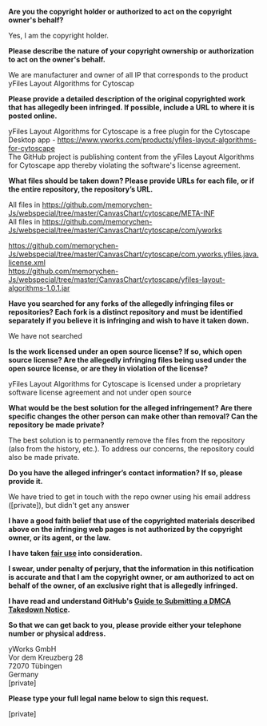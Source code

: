 **Are you the copyright holder or authorized to act on the copyright owner's behalf?**  
  
Yes, I am the copyright holder.  
  
**Please describe the nature of your copyright ownership or authorization to act on the owner's behalf.**  
  
We are manufacturer and owner of all IP that corresponds to the product yFiles Layout Algorithms for Cytoscap  
  
**Please provide a detailed description of the original copyrighted work that has allegedly been infringed. If possible, include a URL to where it is posted online.**  
  
yFiles Layout Algorithms for Cytoscape is a free plugin for the Cytoscape Desktop app - https://www.yworks.com/products/yfiles-layout-algorithms-for-cytoscape  
The GitHub project is publishing content from the yFiles Layout Algorithms for Cytoscape app thereby violating the software's license agreement.  
  
**What files should be taken down? Please provide URLs for each file, or if the entire repository, the repository’s URL.**  
  
All files in https://github.com/memorychen-Js/webspecial/tree/master/CanvasChart/cytoscape/META-INF  
All files in https://github.com/memorychen-Js/webspecial/tree/master/CanvasChart/cytoscape/com/yworks  
  
https://github.com/memorychen-Js/webspecial/tree/master/CanvasChart/cytoscape/com.yworks.yfiles.java.license.xml  
https://github.com/memorychen-Js/webspecial/tree/master/CanvasChart/cytoscape/yfiles-layout-algorithms-1.0.1.jar  
  
**Have you searched for any forks of the allegedly infringing files or repositories? Each fork is a distinct repository and must be identified separately if you believe it is infringing and wish to have it taken down.**  
  
We have not searched  
  
**Is the work licensed under an open source license? If so, which open source license? Are the allegedly infringing files being used under the open source license, or are they in violation of the license?**  
  
yFiles Layout Algorithms for Cytoscape is licensed under a proprietary software license agreement and not under open source  
  
**What would be the best solution for the alleged infringement? Are there specific changes the other person can make other than removal? Can the repository be made private?**  
  
The best solution is to permanently remove the files from the repository (also from the history, etc.). To address our concerns, the repository could also be made private.  
  
**Do you have the alleged infringer’s contact information? If so, please provide it.**  
  
We have tried to get in touch with the repo owner using his email address ([private]), but didn't get any answer  
  
**I have a good faith belief that use of the copyrighted materials described above on the infringing web pages is not authorized by the copyright owner, or its agent, or the law.**  
  
**I have taken <a href="https://www.lumendatabase.org/topics/22">fair use</a> into consideration.**  
  
**I swear, under penalty of perjury, that the information in this notification is accurate and that I am the copyright owner, or am authorized to act on behalf of the owner, of an exclusive right that is allegedly infringed.**  
  
**I have read and understand GitHub's <a href="https://help.github.com/articles/guide-to-submitting-a-dmca-takedown-notice/">Guide to Submitting a DMCA Takedown Notice</a>.**  
  
**So that we can get back to you, please provide either your telephone number or physical address.**  
  
yWorks GmbH  
Vor dem Kreuzberg 28  
72070 Tübingen  
Germany  
[private]  
  
**Please type your full legal name below to sign this request.**  
  
[private]  
